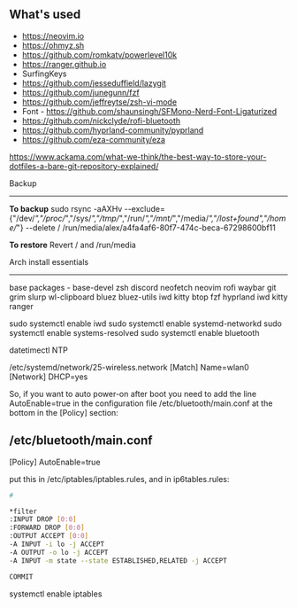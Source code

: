 ## What's used
- https://neovim.io
- https://ohmyz.sh
- https://github.com/romkatv/powerlevel10k
- https://ranger.github.io
- SurfingKeys
- https://github.com/jesseduffield/lazygit
- https://github.com/junegunn/fzf
- https://github.com/jeffreytse/zsh-vi-mode
- Font - https://github.com/shaunsingh/SFMono-Nerd-Font-Ligaturized
- https://github.com/nickclyde/rofi-bluetooth
- https://github.com/hyprland-community/pyprland
- https://github.com/eza-community/eza

https://www.ackama.com/what-we-think/the-best-way-to-store-your-dotfiles-a-bare-git-repository-explained/

Backup
________________

**To backup**
sudo rsync -aAXHv --exclude={"/dev/*","/proc/*","/sys/*","/tmp/*","/run/*","/mnt/*","/media/*","/lost+found","/home/*"} --delete / /run/media/alex/a4fa4af6-80f7-474c-beca-67298600bf11

**To restore**
Revert / and /run/media

Arch install essentials
________________
base packages - base-devel zsh discord neofetch neovim rofi waybar git grim slurp wl-clipboard bluez bluez-utils iwd kitty btop fzf hyprland iwd kitty ranger 

sudo systemctl enable iwd 
sudo systemctl enable systemd-networkd
sudo systemctl enable systems-resolved
sudo systemctl enable bluetooth

datetimectl
NTP

/etc/systemd/network/25-wireless.network
[Match] Name=wlan0 
[Network] DHCP=yes   

So, if you want to auto power-on after boot you need to add the line AutoEnable=true in the configuration file /etc/bluetooth/main.conf at the bottom in the [Policy] section:

/etc/bluetooth/main.conf
------------------------------------------------------------------------------
[Policy]
AutoEnable=true

put this in /etc/iptables/iptables.rules, and in ip6tables.rules:
```bash
#

*filter
:INPUT DROP [0:0]
:FORWARD DROP [0:0]
:OUTPUT ACCEPT [0:0]
-A INPUT -i lo -j ACCEPT
-A OUTPUT -o lo -j ACCEPT
-A INPUT -m state --state ESTABLISHED,RELATED -j ACCEPT

COMMIT
```
systemctl enable iptables
